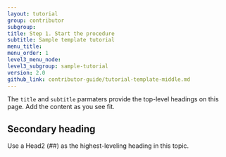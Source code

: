 ```yaml
---
layout: tutorial
group: contributor
subgroup:
title: Step 1. Start the procedure
subtitle: Sample template tutorial
menu_title:
menu_order: 1
level3_menu_node:
level3_subgroup: sample-tutorial
version: 2.0
github_link: contributor-guide/tutorial-template-middle.md
---
```


The `title` and `subtitle` parmaters provide the top-level headings on this page. Add the content as you see fit.

## Secondary heading
Use a Head2 (##) as the highest-leveling heading in this topic.

